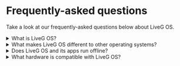 # Frequently-asked questions
Take a look at our frequently-asked questions below about LiveG OS.

<details>
<summary>What is LiveG OS?</summary>

LiveG OS is an operating system — similar to Microsoft Windows and Apple macOS — made by LiveG Technologies. LiveG OS can run on a range of devices, including desktop computers, laptops, smartphones, tablets and more.
</details>

<details>
<summary>What makes LiveG OS different to other operating systems?</summary>
<p>LiveG OS is designed to work on a range of devices (such as desktop computers and smartphones) that makes using your devices a seamless, familiar experience. All of LiveG OS's apps run on the web, allowing the greatest possible cross-platform compatibility across all devices, including devices that may not even run LiveG OS.</p>
</details>

<details>
<summary>Does LiveG OS and its apps run offline?</summary>
<p>They do! So long as the apps you install are designed to work offline (such as the apps made by LiveG), they can be used anywhere without an internet connection. Some apps can even sync your data up with their online service counterparts when you regain a connection to the internet.</p>
</details>

<details>
<summary>What hardware is compatible with LiveG OS?</summary>
<p>LiveG OS is built to run on a range of computers and other devices that come from many different manufacturers. You can find out whether your device is compatible by LiveG OS by using the LiveG OS Installation Media or by consulting your manfacturer. Any computer that can run the Microsoft Windows operating system is likely to be able to run LiveG OS.</p>
<p>LiveG OS is compatible with almost all of the peripherals that you may already have that have been manfactured in the last 10 years. Peripherals and hardware such as computer keyboards, mice, USB mass storage drives, SD cards and printers are likely to work well with LiveG OS without even having to install a dedicated driver program.</p>
</details>